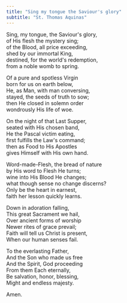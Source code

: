 ```yaml
---
title: "Sing my tongue the Saviour's glory"
subtitle: "St. Thomas Aquinas"
---
```


Sing, my tongue, the Saviour's glory,   
of His flesh the mystery sing;   
of the Blood, all price exceeding,   
shed by our immortal King,   
destined, for the world's redemption,   
from a noble womb to spring.

Of a pure and spotless Virgin   
born for us on earth below,   
He, as Man, with man conversing,   
stayed, the seeds of truth to sow;   
then He closed in solemn order   
wondrously His life of woe.   

On the night of that Last Supper,   
seated with His chosen band,   
He the Pascal victim eating,   
first fulfills the Law's command;   
then as Food to His Apostles   
gives Himself with His own hand.   

Word-made-Flesh, the bread of nature   
by His word to Flesh He turns;   
wine into His Blood He changes;   
what though sense no change discerns?   
Only be the heart in earnest,   
faith her lesson quickly learns.   

Down in adoration falling,   
This great Sacrament we hail,   
Over ancient forms of worship   
Newer rites of grace prevail;   
Faith will tell us Christ is present,   
When our human senses fail.

To the everlasting Father,   
And the Son who made us free   
And the Spirit, God proceeding   
From them Each eternally,   
Be salvation, honor, blessing,   
Might and endless majesty.   

Amen.
